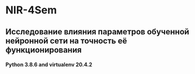 # NIR-4Sem

## Исследование влияния параметров обученной нейронной сети на точность её функционирования

#### Python 3.8.6 and virtualenv 20.4.2
